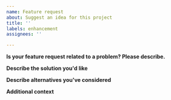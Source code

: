```yaml
---
name: Feature request
about: Suggest an idea for this project
title: ''
labels: enhancement
assignees: ''

---
```


<!-- Thanks for helping us to improve the Image Scanner! We welcome all feature requests.
Please fill out each area of the template so we can better help you. Comments like this
will be hidden when you post but you can delete them if you wish. -->

**Is your feature request related to a problem? Please describe.**
<!-- A clear and concise description of what the problem is. Ex. I'm always frustrated when [...] -->

**Describe the solution you'd like**
<!-- A clear and concise description of what you want to happen. -->

**Describe alternatives you've considered**
<!-- A clear and concise description of any alternative solutions or features you've considered. -->

**Additional context**
<!-- Add any other context or screenshots about the feature request here. -->
